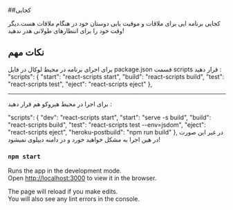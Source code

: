  ##کجایی

کجایی برنامه ایی برای ملاقات و موقیت یابی دوستان خود در هنگام ملاقات هست.دیگر وقت خود را برای انتظارهای طولانی هدر ندهید!

## نکات مهم

برای اجرای برنامه در محیط لوکال در فایل package.json 
قسمت scripts قرار دهید : 
 "scripts": {
    "start": "react-scripts start",
    "build": "react-scripts build",
    "test": "react-scripts test",
    "eject": "react-scripts eject"
  },
   
  ------------------------------------
 
  برای اجرا در محیط هیروکو هم قرار دهید :
 
   "scripts": {
    "dev": "react-scripts start",
    "start": "serve -s build",
    "build": "react-scripts build",
    "test": "react-scripts test --env=jsdom",
    "eject": "react-scripts eject",
    "heroku-postbuild": "npm run build"
  },
  در غیر این صورت در هین اجرا به مشکل خواهید خورد و در دامنه دیپلوی نمیشود!

### `npm start`

Runs the app in the development mode.<br />
Open [http://localhost:3000](http://localhost:3000) to view it in the browser.

The page will reload if you make edits.<br />
You will also see any lint errors in the console.
